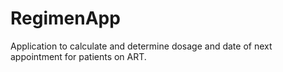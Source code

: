 # RegimenApp
Application to calculate and determine dosage and date of next appointment for patients on ART.

